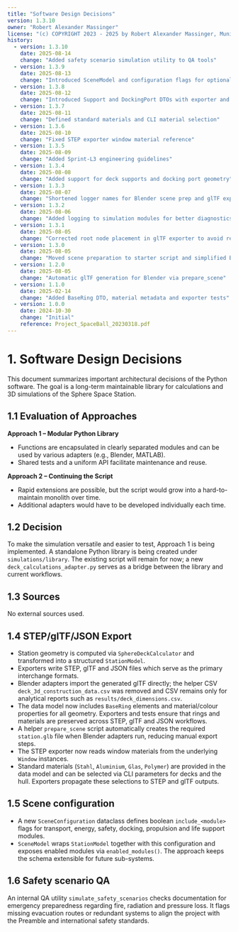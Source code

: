 ```yaml
---
title: "Software Design Decisions"
version: 1.3.10
owner: "Robert Alexander Massinger"
license: "(c) COPYRIGHT 2023 - 2025 by Robert Alexander Massinger, Munich, Germany. ALL RIGHTS RESERVED."
history:
  - version: 1.3.10
    date: 2025-08-14
    change: "Added safety scenario simulation utility to QA tools"
  - version: 1.3.9
    date: 2025-08-13
    change: "Introduced SceneModel and configuration flags for optional modules"
  - version: 1.3.8
    date: 2025-08-12
    change: "Introduced Support and DockingPort DTOs with exporter and CLI integration"
  - version: 1.3.7
    date: 2025-08-11
    change: "Defined standard materials and CLI material selection"
  - version: 1.3.6
    date: 2025-08-10
    change: "Fixed STEP exporter window material reference"
  - version: 1.3.5
    date: 2025-08-09
    change: "Added Sprint-L3 engineering guidelines"
  - version: 1.3.4
    date: 2025-08-08
    change: "Added support for deck supports and docking port geometry"
  - version: 1.3.3
    date: 2025-08-07
    change: "Shortened logger names for Blender scene prep and glTF exporter"
  - version: 1.3.2
    date: 2025-08-06
    change: "Added logging to simulation modules for better diagnostics"
  - version: 1.3.1
    date: 2025-08-05
    change: "Corrected root node placement in glTF exporter to avoid recursion"
  - version: 1.3.0
    date: 2025-08-05
    change: "Moved scene preparation to starter script and simplified Blender adapter"
  - version: 1.2.0
    date: 2025-08-05
    change: "Automatic glTF generation for Blender via prepare_scene"
  - version: 1.1.0
    date: 2025-02-14
    change: "Added BaseRing DTO, material metadata and exporter tests"
  - version: 1.0.0
    date: 2024-10-30
    change: "Initial"
    reference: Project_SpaceBall_20230318.pdf
---
```

# 1. Software Design Decisions

This document summarizes important architectural decisions of the Python software. The goal is a long-term maintainable library
for calculations and 3D simulations of the Sphere Space Station.

## 1.1 Evaluation of Approaches

**Approach 1 – Modular Python Library**
- Functions are encapsulated in clearly separated modules and can be used by various adapters (e.g., Blender, MATLAB).
- Shared tests and a uniform API facilitate maintenance and reuse.

**Approach 2 – Continuing the Script**
- Rapid extensions are possible, but the script would grow into a hard-to-maintain monolith over time.
- Additional adapters would have to be developed individually each time.

## 1.2 Decision

To make the simulation versatile and easier to test, Approach 1 is being implemented. A standalone Python library is being created under `simulations/library`. The existing script will remain for now; a new `deck_calculations_adapter.py` serves as a bridge between the library and current workflows.

## 1.3 Sources

No external sources used.

## 1.4 STEP/glTF/JSON Export

- Station geometry is computed via `SphereDeckCalculator` and transformed into a structured `StationModel`.
- Exporters write STEP, glTF and JSON files which serve as the primary interchange formats.
- Blender adapters import the generated glTF directly; the helper CSV `deck_3d_construction_data.csv` was removed and CSV remains only for analytical reports such as `results/deck_dimensions.csv`.
- The data model now includes `BaseRing` elements and material/colour properties for all geometry. Exporters and tests ensure that rings and materials are preserved across STEP, glTF and JSON workflows.
- A helper `prepare_scene` script automatically creates the required `station.glb`
  file when Blender adapters run, reducing manual export steps.
- The STEP exporter now reads window materials from the underlying `Window` instances.
- Standard materials (`Stahl`, `Aluminium`, `Glas`, `Polymer`) are provided in the data model and can be selected via CLI parameters for decks and the hull. Exporters propagate these selections to STEP and glTF outputs.

## 1.5 Scene configuration

- A new `SceneConfiguration` dataclass defines boolean `include_<module>` flags for transport,
  energy, safety, docking, propulsion and life support modules.
- `SceneModel` wraps `StationModel` together with this configuration and exposes enabled
  modules via `enabled_modules()`. The approach keeps the schema extensible for future
  sub-systems.

## 1.6 Safety scenario QA

An internal QA utility `simulate_safety_scenarios` checks documentation for
emergency preparedness regarding fire, radiation and pressure loss. It flags
missing evacuation routes or redundant systems to align the project with the
Preamble and international safety standards.
